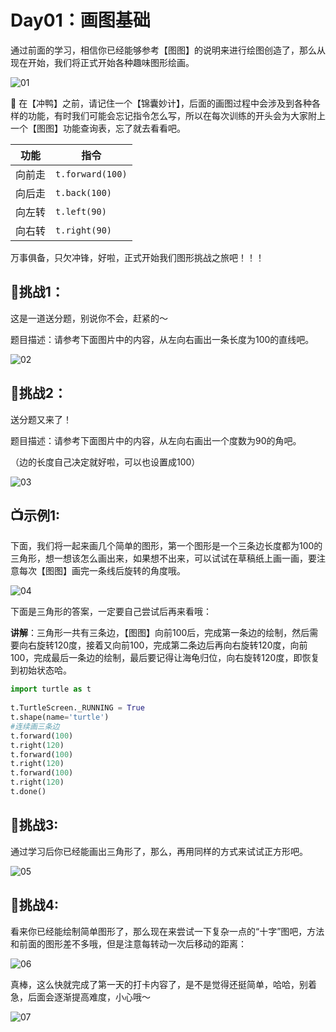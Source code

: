 ﻿# Day01：画图基础

通过前面的学习，相信你已经能够参考【图图】的说明来进行绘图创造了，那么从现在开始，我们将正式开始各种趣味图形绘画。

![01](https://img-blog.csdnimg.cn/20210709135532646.png)

🔑 在【冲鸭】之前，请记住一个【锦囊妙计】，后面的画图过程中会涉及到各种各样的功能，有时我们可能会忘记指令怎么写，所以在每次训练的开头会为大家附上一个【图图】功能查询表，忘了就去看看吧。


功能 | 指令
---|---
向前走|`t.forward(100)`
向后走|`t.back(100)`
向左转|`t.left(90)`
向右转|`t.right(90)`

万事俱备，只欠冲锋，好啦，正式开始我们图形挑战之旅吧！！！

## 🚀挑战1：

这是一道送分题，别说你不会，赶紧的～

题目描述：请参考下面图片中的内容，从左向右画出一条长度为100的直线吧。

![02](https://img-blog.csdnimg.cn/20210709135611426.png)

## 🚀挑战2：

送分题又来了！

题目描述：请参考下面图片中的内容，从左向右画出一个度数为90的角吧。

（边的长度自己决定就好啦，可以也设置成100）

![03](https://img-blog.csdnimg.cn/20210709135631270.png)

## 📺示例1:

下面，我们将一起来画几个简单的图形，第一个图形是一个三条边长度都为100的三角形，想一想该怎么画出来，如果想不出来，可以试试在草稿纸上画一画，要注意每次【图图】画完一条线后旋转的角度哦。

![04](https://img-blog.csdnimg.cn/20210709135650746.png)

下面是三角形的答案，一定要自己尝试后再来看哦：

**讲解**：三角形一共有三条边，【图图】向前100后，完成第一条边的绘制，然后需要向右旋转120度，接着又向前100，完成第二条边后再向右旋转120度，向前100，完成最后一条边的绘制，最后要记得让海龟归位，向右旋转120度，即恢复到初始状态哈。

```python
import turtle as t 
 
t.TurtleScreen._RUNNING = True 
t.shape(name='turtle') 
#连续画三条边
t.forward(100) 
t.right(120)  
t.forward(100) 
t.right(120) 
t.forward(100) 
t.right(120) 
t.done()
```
## 🚀挑战3:

通过学习后你已经能画出三角形了，那么，再用同样的方式来试试正方形吧。

![05](https://img-blog.csdnimg.cn/20210709135714268.png)

## 🚀挑战4:

看来你已经能绘制简单图形了，那么现在来尝试一下复杂一点的“十字”图吧，方法和前面的图形差不多哦，但是注意每转动一次后移动的距离：

![06](https://img-blog.csdnimg.cn/20210709135733316.png)

真棒，这么快就完成了第一天的打卡内容了，是不是觉得还挺简单，哈哈，别着急，后面会逐渐提高难度，小心哦～

![07](https://img-blog.csdnimg.cn/20210709135753911.png)
